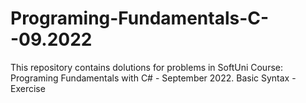 # Programing-Fundamentals-C--09.2022
This repository contains dolutions for problems in SoftUni Course: Programing Fundamentals with C# - September 2022.
Basic Syntax - Exercise

